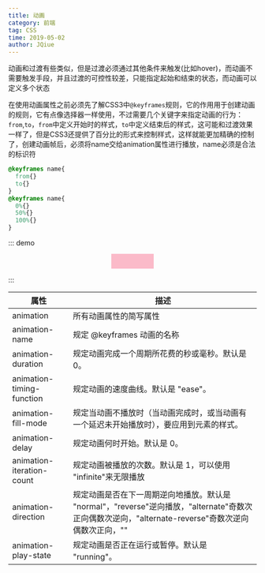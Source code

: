 ```yaml
---
title: 动画
category: 前端
tag: CSS
time: 2019-05-02
author: JQiue
---
```


动画和过渡有些类似，但是过渡必须通过其他条件来触发(比如hover)，而动画不需要触发手段，并且过渡的可控性较差，只能指定起始和结束的状态，而动画可以定义多个状态

在使用动画属性之前必须先了解CSS3中`@keyframes`规则，它的作用用于创建动画的规则，它有点像选择器一样使用，不过需要几个关键字来指定动画的行为：`from`,`to`，`from`中定义开始时的样式，`to`中定义结束后的样式，这可能和过渡效果一样了，但是CSS3还提供了百分比的形式来控制样式，这样就能更加精确的控制了，创建动画帧后，必须将name交给animation属性进行播放，name必须是合法的标识符

```css
@keyframes name{
  from{}
  to{}
}
@keyframes name{
  0%{}
  50%{}
  100%{}
}
```

::: demo
<div class="dh-exam1"></div>

<style>
  .dh-exam1{
    margin: 0 auto;
    width: 80px;
    height: 30px;
    background: pink;
    animation: play1 2s infinite alternate;
  }
  @keyframes play1{
    from{width: 80px;background: pink;}
    to{width: 250px;background: purple;}
  }
</style>
:::

属性|描述
---|---
animation|所有动画属性的简写属性
animation-name|规定 @keyframes 动画的名称
animation-duration|规定动画完成一个周期所花费的秒或毫秒。默认是 0。
animation-timing-function |规定动画的速度曲线。默认是 "ease"。	
animation-fill-mode|规定当动画不播放时（当动画完成时，或当动画有一个延迟未开始播放时），要应用到元素的样式。
animation-delay|规定动画何时开始。默认是 0。
animation-iteration-count|规定动画被播放的次数。默认是 1，可以使用 "infinite"来无限播放
animation-direction|规定动画是否在下一周期逆向地播放。默认是 "normal"，"reverse"逆向播放，"alternate"奇数次正向偶数次逆向，"alternate-reverse"奇数次逆向偶数次正向，""
animation-play-state|规定动画是否正在运行或暂停。默认是 "running"。
